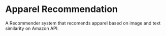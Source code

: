 # Apparel Recommendation
 A Recommender system that recomends apparel based on image and text similarity on Amazon API.
